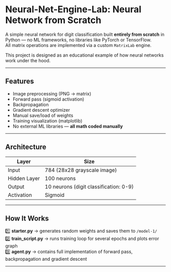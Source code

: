 # Neural-Net-Engine-Lab: Neural Network from Scratch

A simple neural network for digit classification built **entirely from scratch** in Python — no ML frameworks, no libraries like PyTorch or TensorFlow.  
All matrix operations are implemented via a custom `MatrixLab` engine.

This project is designed as an educational example of how neural networks work under the hood.

---

## Features

- Image preprocessing (PNG → matrix)
- Forward pass (sigmoid activation)
- Backpropagation
- Gradient descent optimizer
- Manual save/load of weights
- Training visualization (matplotlib)
- No external ML libraries — **all math coded manually**

---

## Architecture

| Layer        | Size    |
|--------------|---------|
| Input        | 784 (28x28 grayscale image) |
| Hidden Layer | 100 neurons |
| Output       | 10 neurons (digit classification: 0-9) |
| Activation   | Sigmoid |


---

## How It Works

1️⃣ **starter.py** → generates random weights and saves them to `/model-1/`  
2️⃣ **train_script.py** → runs training loop for several epochs and plots error graph  
3️⃣ **agent.py** → contains full implementation of forward pass, backpropagation and gradient descent

---
